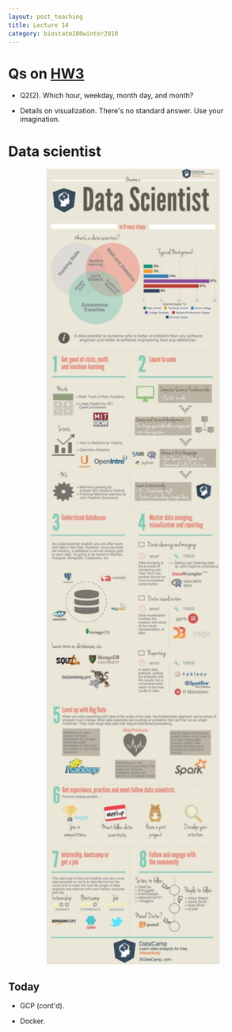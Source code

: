 ```yaml
---
layout: post_teaching
title: Lecture 14
category: biostatm280winter2018
---
```


# Qs on [HW3](http://hua-zhou.github.io/teaching/biostatm280-2018winter/hw/hw3/hw3.html)

* Q2(2). Which hour, weekday, month day, and month?

* Details on visualization. There's no standard answer. Use your imagination. 

# Data scientist

<p align="center">
<img src="./data-scientist.jpg" width="350">
</p>

## Today

* GCP (cont'd).

* Docker.

